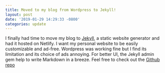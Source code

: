 ```yaml
---
title: Moved to my blog from Wordpress to Jekyll!
layout: post
date: '2019-01-29 14:29:33 -0800'
categories: update
---
```


I finally had time to move my blog to [Jekyll](https://jekyllrb.com), a static website generator and had it hosted on Netlify. I want my personal website to be easily customizable and ad-free. Wordpress was working fine but I find its limitation and its choice of ads annoying. For better UI, the Jekyll admin gem help to write Markdown in a breeze. Feel free to check out the [Github repo](https://github.com/zocoi/zocoi.com)